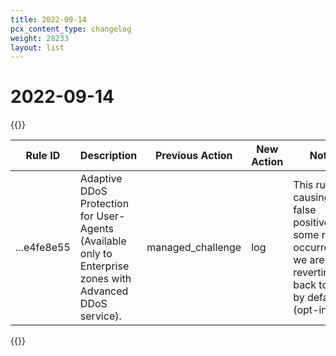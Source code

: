 ```yaml
---
title: 2022-09-14
pcx_content_type: changelog
weight: 28233
layout: list
---
```


# 2022-09-14

{{<table-wrap>}}
<table style="width: 100%">
  <thead>
    <tr>
      <th>Rule ID</th>
      <th>Description</th>
      <th>Previous Action</th>
      <th>New Action</th>
      <th>Notes</th>
    </tr>
  </thead>
  <tbody>
    <tr>
      <td>...e4fe8e55</td>
      <td>Adaptive DDoS Protection for User-Agents (Available only to Enterprise zones with Advanced DDoS service).</td>
      <td>managed_challenge</td>
      <td>log</td>
      <td>This rule is causing false positive in some rare occurrences, we are
reverting it back to log by default (opt-in).</td>
    </tr>
  </tbody>
</table>
{{</table-wrap>}}